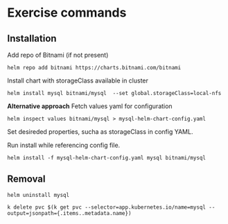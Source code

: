 # Exercise commands

## Installation
Add repo of Bitnami (if not present)
```
helm repo add bitnami https://charts.bitnami.com/bitnami
```

Install chart with storageClass available in cluster

```
helm install mysql bitnami/mysql  --set global.storageClass=local-nfs
```

**Alternative approach**
Fetch values yaml for configuration
```
helm inspect values bitnami/mysql > mysql-helm-chart-config.yaml
```

Set desireded properties, sucha as storageClass in config YAML.

Run install while referencing config file.
```
helm install -f mysql-helm-chart-config.yaml mysql bitnami/mysql
```

## Removal
```
helm uninstall mysql
```

```
k delete pvc $(k get pvc --selector=app.kubernetes.io/name=mysql --output=jsonpath={.items..metadata.name})
```